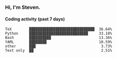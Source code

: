 ### Hi, I'm Steven.

#### Coding activity (past 7 days)
```
TeX        ▓▓▓▓▓▓▓▓▓▓▓▓▓▓▓▓▓▓▓▓▓▓▓▓▓▓▓▓▓▓  36.64%
Python     ▓▓▓▓▓▓▓▓▓▓▓▓▓▓▓▓▓▓▓▓▓▓▓▓▓▓▓     33.18%
Bash       ▓▓▓▓▓▓▓▓▓▓                      13.36%
YAML       ▓▓▓▓▓▓▓▓                        10.59%
other      ▓▓▓                              3.73%
Text only  ▓▓                               2.51%
```
